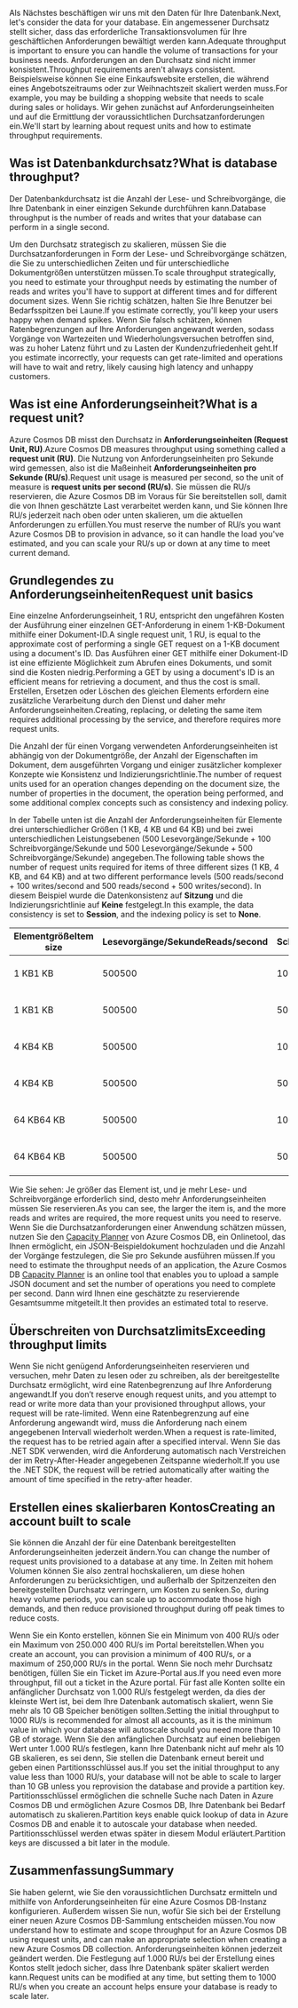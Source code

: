 <span data-ttu-id="2fbdd-101">Als Nächstes beschäftigen wir uns mit den Daten für Ihre Datenbank.</span><span class="sxs-lookup"><span data-stu-id="2fbdd-101">Next, let's consider the data for your database.</span></span> <span data-ttu-id="2fbdd-102">Ein angemessener Durchsatz stellt sicher, dass das erforderliche Transaktionsvolumen für Ihre geschäftlichen Anforderungen bewältigt werden kann.</span><span class="sxs-lookup"><span data-stu-id="2fbdd-102">Adequate throughput is important to ensure you can handle the volume of transactions for your business needs.</span></span> <span data-ttu-id="2fbdd-103">Anforderungen an den Durchsatz sind nicht immer konsistent.</span><span class="sxs-lookup"><span data-stu-id="2fbdd-103">Throughput requirements aren't always consistent.</span></span> <span data-ttu-id="2fbdd-104">Beispielsweise können Sie eine Einkaufswebsite erstellen, die während eines Angebotszeitraums oder zur Weihnachtszeit skaliert werden muss.</span><span class="sxs-lookup"><span data-stu-id="2fbdd-104">For example, you may be building a shopping website that needs to scale during sales or holidays.</span></span> <span data-ttu-id="2fbdd-105">Wir gehen zunächst auf Anforderungseinheiten und auf die Ermittlung der voraussichtlichen Durchsatzanforderungen ein.</span><span class="sxs-lookup"><span data-stu-id="2fbdd-105">We'll start by learning about request units and how to estimate throughput requirements.</span></span>

## <a name="what-is-database-throughput"></a><span data-ttu-id="2fbdd-106">Was ist Datenbankdurchsatz?</span><span class="sxs-lookup"><span data-stu-id="2fbdd-106">What is database throughput?</span></span> 

<span data-ttu-id="2fbdd-107">Der Datenbankdurchsatz ist die Anzahl der Lese- und Schreibvorgänge, die Ihre Datenbank in einer einzigen Sekunde durchführen kann.</span><span class="sxs-lookup"><span data-stu-id="2fbdd-107">Database throughput is the number of reads and writes that your database can perform in a single second.</span></span>

<span data-ttu-id="2fbdd-108">Um den Durchsatz strategisch zu skalieren, müssen Sie die Durchsatzanforderungen in Form der Lese- und Schreibvorgänge schätzen, die Sie zu unterschiedlichen Zeiten und für unterschiedliche Dokumentgrößen unterstützen müssen.</span><span class="sxs-lookup"><span data-stu-id="2fbdd-108">To scale throughput strategically, you need to estimate your throughput needs by estimating the number of reads and writes you'll have to support at different times and for different document sizes.</span></span> <span data-ttu-id="2fbdd-109">Wenn Sie richtig schätzen, halten Sie Ihre Benutzer bei Bedarfsspitzen bei Laune.</span><span class="sxs-lookup"><span data-stu-id="2fbdd-109">If you estimate correctly, you'll keep your users happy when demand spikes.</span></span> <span data-ttu-id="2fbdd-110">Wenn Sie falsch schätzen, können Ratenbegrenzungen auf Ihre Anforderungen angewandt werden, sodass Vorgänge von Wartezeiten und Wiederholungsversuchen betroffen sind, was zu hoher Latenz führt und zu Lasten der Kundenzufriedenheit geht.</span><span class="sxs-lookup"><span data-stu-id="2fbdd-110">If you estimate incorrectly, your requests can get rate-limited and operations will have to wait and retry, likely causing high latency and unhappy customers.</span></span>

## <a name="what-is-a-request-unit"></a><span data-ttu-id="2fbdd-111">Was ist eine Anforderungseinheit?</span><span class="sxs-lookup"><span data-stu-id="2fbdd-111">What is a request unit?</span></span>

<span data-ttu-id="2fbdd-112">Azure Cosmos DB misst den Durchsatz in **Anforderungseinheiten (Request Unit, RU)**.</span><span class="sxs-lookup"><span data-stu-id="2fbdd-112">Azure Cosmos DB measures throughput using something called a **request unit (RU)**.</span></span> <span data-ttu-id="2fbdd-113">Die Nutzung von Anforderungseinheiten pro Sekunde wird gemessen, also ist die Maßeinheit **Anforderungseinheiten pro Sekunde (RU/s)**.</span><span class="sxs-lookup"><span data-stu-id="2fbdd-113">Request unit usage is measured per second, so the unit of measure is **request units per second (RU/s)**.</span></span> <span data-ttu-id="2fbdd-114">Sie müssen die RU/s reservieren, die Azure Cosmos DB im Voraus für Sie bereitstellen soll, damit die von Ihnen geschätzte Last verarbeitet werden kann, und Sie können Ihre RU/s jederzeit nach oben oder unten skalieren, um die aktuellen Anforderungen zu erfüllen.</span><span class="sxs-lookup"><span data-stu-id="2fbdd-114">You must reserve the number of RU/s you want Azure Cosmos DB to provision in advance, so it can handle the load you've estimated, and you can scale your RU/s up or down at any time to meet current demand.</span></span>

## <a name="request-unit-basics"></a><span data-ttu-id="2fbdd-115">Grundlegendes zu Anforderungseinheiten</span><span class="sxs-lookup"><span data-stu-id="2fbdd-115">Request unit basics</span></span>

<span data-ttu-id="2fbdd-116">Eine einzelne Anforderungseinheit, 1 RU, entspricht den ungefähren Kosten der Ausführung einer einzelnen GET-Anforderung in einem 1-KB-Dokument mithilfe einer Dokument-ID.</span><span class="sxs-lookup"><span data-stu-id="2fbdd-116">A single request unit, 1 RU, is equal to the approximate cost of performing a single GET request on a 1-KB document using a document's ID.</span></span> <span data-ttu-id="2fbdd-117">Das Ausführen einer GET mithilfe einer Dokument-ID ist eine effiziente Möglichkeit zum Abrufen eines Dokuments, und somit sind die Kosten niedrig.</span><span class="sxs-lookup"><span data-stu-id="2fbdd-117">Performing a GET by using a document's ID is an efficient means for retrieving a document, and thus the cost is small.</span></span> <span data-ttu-id="2fbdd-118">Erstellen, Ersetzen oder Löschen des gleichen Elements erfordern eine zusätzliche Verarbeitung durch den Dienst und daher mehr Anforderungseinheiten.</span><span class="sxs-lookup"><span data-stu-id="2fbdd-118">Creating, replacing, or deleting the same item requires additional processing by the service, and therefore requires more request units.</span></span>

<span data-ttu-id="2fbdd-119">Die Anzahl der für einen Vorgang verwendeten Anforderungseinheiten ist abhängig von der Dokumentgröße, der Anzahl der Eigenschaften im Dokument, dem ausgeführten Vorgang und einiger zusätzlicher komplexer Konzepte wie Konsistenz und Indizierungsrichtlinie.</span><span class="sxs-lookup"><span data-stu-id="2fbdd-119">The number of request units used for an operation changes depending on the document size, the number of properties in the document, the operation being performed, and some additional complex concepts such as consistency and indexing policy.</span></span>

<span data-ttu-id="2fbdd-120">In der Tabelle unten ist die Anzahl der Anforderungseinheiten für Elemente drei unterschiedlicher Größen (1 KB, 4 KB und 64 KB) und bei zwei unterschiedlichen Leistungsebenen (500 Lesevorgänge/Sekunde + 100 Schreibvorgänge/Sekunde und 500 Lesevorgänge/Sekunde + 500 Schreibvorgänge/Sekunde) angegeben.</span><span class="sxs-lookup"><span data-stu-id="2fbdd-120">The following table shows the number of request units required for items of three different sizes (1 KB, 4 KB, and 64 KB) and at two different performance levels (500 reads/second + 100 writes/second and 500 reads/second + 500 writes/second).</span></span> <span data-ttu-id="2fbdd-121">In diesem Beispiel wurde die Datenkonsistenz auf **Sitzung** und die Indizierungsrichtlinie auf **Keine** festgelegt.</span><span class="sxs-lookup"><span data-stu-id="2fbdd-121">In this example, the data consistency is set to **Session**, and the indexing policy is set to **None**.</span></span>

| <span data-ttu-id="2fbdd-122">Elementgröße</span><span class="sxs-lookup"><span data-stu-id="2fbdd-122">Item size</span></span> | <span data-ttu-id="2fbdd-123">Lesevorgänge/Sekunde</span><span class="sxs-lookup"><span data-stu-id="2fbdd-123">Reads/second</span></span> | <span data-ttu-id="2fbdd-124">Schreibvorgänge/Sekunde</span><span class="sxs-lookup"><span data-stu-id="2fbdd-124">Writes/second</span></span> | <span data-ttu-id="2fbdd-125">Anforderungseinheiten</span><span class="sxs-lookup"><span data-stu-id="2fbdd-125">Request units</span></span>
| --- | --- | --- | --- |
| <span data-ttu-id="2fbdd-126">1 KB</span><span class="sxs-lookup"><span data-stu-id="2fbdd-126">1 KB</span></span> | <span data-ttu-id="2fbdd-127">500</span><span class="sxs-lookup"><span data-stu-id="2fbdd-127">500</span></span> | <span data-ttu-id="2fbdd-128">100</span><span class="sxs-lookup"><span data-stu-id="2fbdd-128">100</span></span> | <span data-ttu-id="2fbdd-129">(500 \* 1) + (100 \* 5) = 1.000 RU/s</span><span class="sxs-lookup"><span data-stu-id="2fbdd-129">(500 \* 1) + (100 \* 5) = 1,000 RU/s</span></span>
| <span data-ttu-id="2fbdd-130">1 KB</span><span class="sxs-lookup"><span data-stu-id="2fbdd-130">1 KB</span></span> | <span data-ttu-id="2fbdd-131">500</span><span class="sxs-lookup"><span data-stu-id="2fbdd-131">500</span></span> | <span data-ttu-id="2fbdd-132">500</span><span class="sxs-lookup"><span data-stu-id="2fbdd-132">500</span></span> | <span data-ttu-id="2fbdd-133">(500 \* 1) + (500 \* 5) = 3.000 RU/s</span><span class="sxs-lookup"><span data-stu-id="2fbdd-133">(500 \* 1) + (500 \* 5) = 3,000 RU/s</span></span>
| <span data-ttu-id="2fbdd-134">4 KB</span><span class="sxs-lookup"><span data-stu-id="2fbdd-134">4 KB</span></span> | <span data-ttu-id="2fbdd-135">500</span><span class="sxs-lookup"><span data-stu-id="2fbdd-135">500</span></span> | <span data-ttu-id="2fbdd-136">100</span><span class="sxs-lookup"><span data-stu-id="2fbdd-136">100</span></span> | <span data-ttu-id="2fbdd-137">(500 \* 1,3) + (100 \* 7) = 1.350 RU/s</span><span class="sxs-lookup"><span data-stu-id="2fbdd-137">(500 \* 1.3) + (100 \* 7) = 1,350 RU/s</span></span>
| <span data-ttu-id="2fbdd-138">4 KB</span><span class="sxs-lookup"><span data-stu-id="2fbdd-138">4 KB</span></span> | <span data-ttu-id="2fbdd-139">500</span><span class="sxs-lookup"><span data-stu-id="2fbdd-139">500</span></span> | <span data-ttu-id="2fbdd-140">500</span><span class="sxs-lookup"><span data-stu-id="2fbdd-140">500</span></span> | <span data-ttu-id="2fbdd-141">(500 \* 1,3) + (500 \* 7) = 4.150 RU/s</span><span class="sxs-lookup"><span data-stu-id="2fbdd-141">(500 \* 1.3) + (500 \* 7) = 4,150 RU/s</span></span>
| <span data-ttu-id="2fbdd-142">64 KB</span><span class="sxs-lookup"><span data-stu-id="2fbdd-142">64 KB</span></span> | <span data-ttu-id="2fbdd-143">500</span><span class="sxs-lookup"><span data-stu-id="2fbdd-143">500</span></span> | <span data-ttu-id="2fbdd-144">100</span><span class="sxs-lookup"><span data-stu-id="2fbdd-144">100</span></span> | <span data-ttu-id="2fbdd-145">(500 \* 10) + (100 \* 48) = 9.800 RU/s</span><span class="sxs-lookup"><span data-stu-id="2fbdd-145">(500 \* 10) + (100 \* 48) = 9,800 RU/s</span></span>
| <span data-ttu-id="2fbdd-146">64 KB</span><span class="sxs-lookup"><span data-stu-id="2fbdd-146">64 KB</span></span> | <span data-ttu-id="2fbdd-147">500</span><span class="sxs-lookup"><span data-stu-id="2fbdd-147">500</span></span> | <span data-ttu-id="2fbdd-148">500</span><span class="sxs-lookup"><span data-stu-id="2fbdd-148">500</span></span> | <span data-ttu-id="2fbdd-149">(500 \* 10) + (500 \* 48) = 29.000 RU/s</span><span class="sxs-lookup"><span data-stu-id="2fbdd-149">(500 \* 10) + (500 \* 48) = 29,000 RU/s</span></span>
 
<span data-ttu-id="2fbdd-150">Wie Sie sehen: Je größer das Element ist, und je mehr Lese- und Schreibvorgänge erforderlich sind, desto mehr Anforderungseinheiten müssen Sie reservieren.</span><span class="sxs-lookup"><span data-stu-id="2fbdd-150">As you can see, the larger the item is, and the more reads and writes are required, the more request units you need to reserve.</span></span> <span data-ttu-id="2fbdd-151">Wenn Sie die Durchsatzanforderungen einer Anwendung schätzen müssen, nutzen Sie den [Capacity Planner](https://www.documentdb.com/capacityplanner) von Azure Cosmos DB, ein Onlinetool, das Ihnen ermöglicht, ein JSON-Beispieldokument hochzuladen und die Anzahl der Vorgänge festzulegen, die Sie pro Sekunde ausführen müssen.</span><span class="sxs-lookup"><span data-stu-id="2fbdd-151">If you need to estimate the throughput needs of an application, the Azure Cosmos DB [Capacity Planner](https://www.documentdb.com/capacityplanner) is an online tool that enables you to upload a sample JSON document and set the number of operations you need to complete per second.</span></span> <span data-ttu-id="2fbdd-152">Dann wird Ihnen eine geschätzte zu reservierende Gesamtsumme mitgeteilt.</span><span class="sxs-lookup"><span data-stu-id="2fbdd-152">It then provides an estimated total to reserve.</span></span>

## <a name="exceeding-throughput-limits"></a><span data-ttu-id="2fbdd-153">Überschreiten von Durchsatzlimits</span><span class="sxs-lookup"><span data-stu-id="2fbdd-153">Exceeding throughput limits</span></span>

<span data-ttu-id="2fbdd-154">Wenn Sie nicht genügend Anforderungseinheiten reservieren und versuchen, mehr Daten zu lesen oder zu schreiben, als der bereitgestellte Durchsatz ermöglicht, wird eine Ratenbegrenzung auf Ihre Anforderung angewandt.</span><span class="sxs-lookup"><span data-stu-id="2fbdd-154">If you don’t reserve enough request units, and you attempt to read or write more data than your provisioned throughput allows, your request will be rate-limited.</span></span> <span data-ttu-id="2fbdd-155">Wenn eine Ratenbegrenzung auf eine Anforderung angewandt wird, muss die Anforderung nach einem angegebenen Intervall wiederholt werden.</span><span class="sxs-lookup"><span data-stu-id="2fbdd-155">When a request is rate-limited, the request has to be retried again after a specified interval.</span></span> <span data-ttu-id="2fbdd-156">Wenn Sie das .NET SDK verwenden, wird die Anforderung automatisch nach Verstreichen der im Retry-After-Header angegebenen Zeitspanne wiederholt.</span><span class="sxs-lookup"><span data-stu-id="2fbdd-156">If you use the .NET SDK, the request will be retried automatically after waiting the amount of time specified in the retry-after header.</span></span>

## <a name="creating-an-account-built-to-scale"></a><span data-ttu-id="2fbdd-157">Erstellen eines skalierbaren Kontos</span><span class="sxs-lookup"><span data-stu-id="2fbdd-157">Creating an account built to scale</span></span>

<span data-ttu-id="2fbdd-158">Sie können die Anzahl der für eine Datenbank bereitgestellten Anforderungseinheiten jederzeit ändern.</span><span class="sxs-lookup"><span data-stu-id="2fbdd-158">You can change the number of request units provisioned to a database at any time.</span></span> <span data-ttu-id="2fbdd-159">In Zeiten mit hohem Volumen können Sie also zentral hochskalieren, um diese hohen Anforderungen zu berücksichtigen, und außerhalb der Spitzenzeiten den bereitgestellten Durchsatz verringern, um Kosten zu senken.</span><span class="sxs-lookup"><span data-stu-id="2fbdd-159">So, during heavy volume periods, you can scale up to accommodate those high demands, and then reduce provisioned throughput during off peak times to reduce costs.</span></span>

<span data-ttu-id="2fbdd-160">Wenn Sie ein Konto erstellen, können Sie ein Minimum von 400 RU/s oder ein Maximum von 250.000 400 RU/s im Portal bereitstellen.</span><span class="sxs-lookup"><span data-stu-id="2fbdd-160">When you create an account, you can provision a minimum of 400 RU/s, or a maximum of 250,000 RU/s in the portal.</span></span> <span data-ttu-id="2fbdd-161">Wenn Sie noch mehr Durchsatz benötigen, füllen Sie ein Ticket im Azure-Portal aus.</span><span class="sxs-lookup"><span data-stu-id="2fbdd-161">If you need even more throughput, fill out a ticket in the Azure portal.</span></span> <span data-ttu-id="2fbdd-162">Für fast alle Konten sollte ein anfänglicher Durchsatz von 1.000 RU/s festgelegt werden, da dies der kleinste Wert ist, bei dem Ihre Datenbank automatisch skaliert, wenn Sie mehr als 10 GB Speicher benötigen sollten.</span><span class="sxs-lookup"><span data-stu-id="2fbdd-162">Setting the initial throughput to 1000 RU/s is recommended for almost all accounts, as it is the minimum value in which your database will autoscale should you need more than 10 GB of storage.</span></span> <span data-ttu-id="2fbdd-163">Wenn Sie den anfänglichen Durchsatz auf einen beliebigen Wert unter 1.000 RU/s festlegen, kann Ihre Datenbank nicht auf mehr als 10 GB skalieren, es sei denn, Sie stellen die Datenbank erneut bereit und geben einen Partitionsschlüssel aus.</span><span class="sxs-lookup"><span data-stu-id="2fbdd-163">If you set the initial throughput to any value less than 1000 RU/s, your database will not be able to scale to larger than 10 GB unless you reprovision the database and provide a partition key.</span></span> <span data-ttu-id="2fbdd-164">Partitionsschlüssel ermöglichen die schnelle Suche nach Daten in Azure Cosmos DB und ermöglichen Azure Cosmos DB, Ihre Datenbank bei Bedarf automatisch zu skalieren.</span><span class="sxs-lookup"><span data-stu-id="2fbdd-164">Partition keys enable quick lookup of data in Azure Cosmos DB and enable it to autoscale your database when needed.</span></span> <span data-ttu-id="2fbdd-165">Partitionsschlüssel werden etwas später in diesem Modul erläutert.</span><span class="sxs-lookup"><span data-stu-id="2fbdd-165">Partition keys are discussed a bit later in the module.</span></span>

## <a name="summary"></a><span data-ttu-id="2fbdd-166">Zusammenfassung</span><span class="sxs-lookup"><span data-stu-id="2fbdd-166">Summary</span></span>

<span data-ttu-id="2fbdd-167">Sie haben gelernt, wie Sie den voraussichtlichen Durchsatz ermitteln und mithilfe von Anforderungseinheiten für eine Azure Cosmos DB-Instanz konfigurieren. Außerdem wissen Sie nun, wofür Sie sich bei der Erstellung einer neuen Azure Cosmos DB-Sammlung entscheiden müssen.</span><span class="sxs-lookup"><span data-stu-id="2fbdd-167">You now understand how to estimate and scope throughput for an Azure Cosmos DB using request units, and can make an appropriate selection when creating a new Azure Cosmos DB collection.</span></span> <span data-ttu-id="2fbdd-168">Anforderungseinheiten können jederzeit geändert werden. Die Festlegung auf 1.000 RU/s bei der Erstellung eines Kontos stellt jedoch sicher, dass Ihre Datenbank später skaliert werden kann.</span><span class="sxs-lookup"><span data-stu-id="2fbdd-168">Request units can be modified at any time, but setting them to 1000 RU/s when you create an account helps ensure your database is ready to scale later.</span></span>